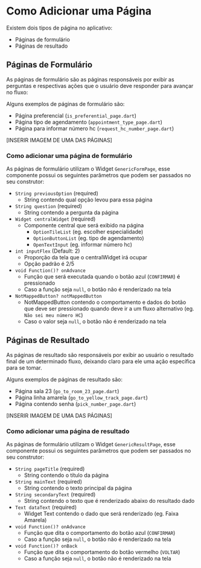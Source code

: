 # Como Adicionar uma Página

Existem dois tipos de página no aplicativo:

- Páginas de formulário
- Páginas de resultado

## Páginas de Formulário

As páginas de formulário são as páginas responsáveis por exibir as perguntas e respectivas ações que o usuário deve responder para avançar no fluxo:

Alguns exemplos de páginas de formulário são:

- Página preferencial (``is_preferential_page.dart``)
- Página tipo de agendamento (``appointment_type_page.dart``)
- Página para informar número hc (``request_hc_number_page.dart``)

[INSERIR IMAGEM DE UMA DAS PÁGINAS]

### Como adicionar uma página de formulário

As páginas de formulário utilizam o Widget `GenericFormPage`, esse componente possui os seguintes parâmetros que podem ser passados no seu construtor:

- ``String previousOption`` (required)
  - String contendo qual opção levou para essa página
- ``String question`` (required)
  - String contendo a pergunta da página
- ``Widget centralWidget`` (required)
  - Componente central que será exibido na página
    - ``OptionTileList`` (eg. escolher especialidade)
    - ``OptionButtonList`` (eg. tipo de agendamento)
    - ``OpenTextInput`` (eg. informar número hc)
- ``int inputFlex`` (Default: 2)
  - Proporção da tela que o centralWidget irá ocupar
  - Opção padrão é 2/5
- ``void Function()? onAdvance``
  - Função que será executada quando o botão azul (``CONFIRMAR``) é pressionado
  - Caso a função seja ``null``, o botão não é renderizado na tela
- ``NotMappedButton? notMappedButton``
  - NotMappedButton contendo o comportamento e dados do botão que deve ser pressionado quando deve ir a um fluxo alternativo (eg. ``Não sei meu número HC``)
  - Caso o valor seja ``null``, o botão não é renderizado na tela

## Páginas de Resultado

As páginas de resultado são responsáveis por exibir ao usuário o resultado final de um determinado fluxo, deixando claro para ele uma ação específica para se tomar.

Alguns exemplos de páginas de resultado são:

- Página sala 23 (``go_to_room_23_page.dart``)
- Página linha amarela (``go_to_yellow_track_page.dart``)
- Página contendo senha (``pick_number_page.dart``)

[INSERIR IMAGEM DE UMA DAS PÁGINAS]

### Como adicionar uma página de resultado

As páginas de formulário utilizam o Widget `GenericResultPage`, esse componente possui os seguintes parâmetros que podem ser passados no seu construtor:

- ``String pageTitle`` (required)
  - String contendo o título da página
- ``String mainText`` (required)
  - String contendo o texto principal da página
- ``String secondaryText`` (required)
  - String contendo o texto que é renderizado abaixo do resultado dado
- ``Text dataText`` (required)
  - Widget Text contendo o dado que será renderizado (eg. Faixa Amarela)
- ``void Function()? onAdvance``
  - Função que dita o comportamento do botão azul (``CONFIRMAR``)
  - Caso a função seja ``null``, o botão não é renderizado na tela
- ``void Function()? onBack``
  - Função que dita o comportamento do botão vermelho (`VOLTAR`)
  - Caso a função seja ``null``, o botão não é renderizado na tela
